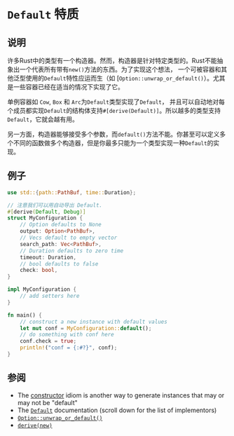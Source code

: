 # `Default` 特质

## 说明

许多Rust中的类型有一个构造器。然而，构造器是针对特定类型的。Rust不能抽象出一个代表所有带有`new()`方法的东西。为了实现这个想法，
一个可被容器和其他泛型使用的`Default`特性应运而生（如 [`Option::unwrap_or_default()`）。尤其是一些容器已经在适当的情况下实现了它。

单例容器如 `Cow`, `Box` 和 `Arc`为`Default`类型实现了`Default`，
并且可以自动地对每个成员都实现`Default`的结构体支持`#[derive(Default)]`。所以越多的类型支持 `Default`，它就会越有用。

另一方面，构造器能够接受多个参数，而`default()`方法不能。你甚至可以定义多个不同的函数做多个构造器，但是你最多只能为一个类型实现一种`Default`的实现。

## 例子

```rust
use std::{path::PathBuf, time::Duration};

// 注意我们可以用自动导出 Default.
#[derive(Default, Debug)]
struct MyConfiguration {
    // Option defaults to None
    output: Option<PathBuf>,
    // Vecs default to empty vector
    search_path: Vec<PathBuf>,
    // Duration defaults to zero time
    timeout: Duration,
    // bool defaults to false
    check: bool,
}

impl MyConfiguration {
    // add setters here
}

fn main() {
    // construct a new instance with default values
    let mut conf = MyConfiguration::default();
    // do something with conf here
    conf.check = true;
    println!("conf = {:#?}", conf);
}
```

## 参阅

- The [constructor] idiom is another way to generate instances that may or may
not be "default"
- The [`Default`] documentation (scroll down for the list of implementors)
- [`Option::unwrap_or_default()`]
- [`derive(new)`]

[constructor]: ctor.md
[`Default`]: https://doc.rust-lang.org/stable/std/default/trait.Default.html
[`Option::unwrap_or_default()`]: https://doc.rust-lang.org/stable/std/option/enum.Option.html#method.unwrap_or_default
[`derive(new)`]: https://crates.io/crates/derive-new/

